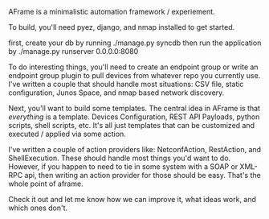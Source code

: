 AFrame is a minimalistic automation framework / experiement. 

To build, you'll need pyez, django, and nmap installed to get started.

first, create your db by running ./manage.py syncdb
then run the application by ./manage.py runserver 0.0.0.0:8080

To do interesting things, you'll need to create an endpoint group or write an
endpoint group plugin to pull devices from whatever repo you currently use. 
I've written a couple that should handle most situations: CSV file, static 
configuration, Junos Space, and nmap based network discovery. 

Next, you'll want to build some templates. The central idea in AFrame is that 
*everything* is a template. Devices Configuration, REST API Payloads, 
python scripts, shell scripts, etc. It's all just templates that can be 
customized and executed / applied via some action.

I've written a couple of action providers like: NetconfAction, RestAction,
and ShellExecution. These should handle most things you'd want to do. However,
if you happen to need to tie in some system with a SOAP or XML-RPC api, then 
writing an action provider for those should be easy. That's the whole point
of aframe.

Check it out and let me know how we can improve it, what ideas work, and which
ones don't. 